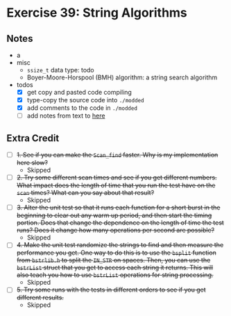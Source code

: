 # Exercise 39: String Algorithms

## Notes

- a
- misc
  - `ssize_t` data type: todo
  - Boyer-Moore-Horspool (BMH) algorithm: a string search algorithm
- todos
  - [x] get copy and pasted code compiling
  - [x] type-copy the source code into `./modded`
  - [x] add comments to the code in `./modded`
  - [ ] add notes from text to [here](#notes)

## Extra Credit

- [ ] ~~1. See if you can make the `Scan_find` faster. Why is my implementation here slow?~~
  - Skipped
- [ ] ~~2. Try some different scan times and see if you get different numbers. What impact does the length of time that you run the test have on the `scan` times? What can you say about that result?~~
  - Skipped
- [ ] ~~3. Alter the unit test so that it runs each function for a short burst in the beginning to clear out any warm up period, and then start the timing portion. Does that change the dependence on the length of time the test runs? Does it change how many operations per second are possible?~~
  - Skipped
- [ ] ~~4. Make the unit test randomize the strings to find and then measure the performance you get. One way to do this is to use the `bsplit` function from `bstrlib.h` to split the `IN_STR` on spaces. Then, you can use the `bstrList` struct that you get to access each string it returns. This will also teach you how to use `bstrList` operations for string processing.~~
  - Skipped
- [ ] ~~5. Try some runs with the tests in different orders to see if you get different results.~~
  - Skipped
